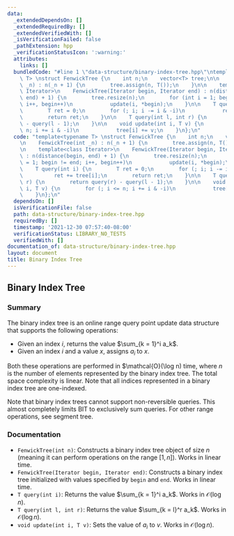 ```yaml
---
data:
  _extendedDependsOn: []
  _extendedRequiredBy: []
  _extendedVerifiedWith: []
  _isVerificationFailed: false
  _pathExtension: hpp
  _verificationStatusIcon: ':warning:'
  attributes:
    links: []
  bundledCode: "#line 1 \"data-structure/binary-index-tree.hpp\"\ntemplate<typename\
    \ T> \nstruct FenwickTree {\n    int n;\n    vector<T> tree;\n\n    FenwickTree(int\
    \ _n) : n(_n + 1) {\n        tree.assign(n, T());\n    }\n\n    template<class\
    \ Iterator>\n    FenwickTree(Iterator begin, Iterator end) : n(distance(begin,\
    \ end) + 1) {\n        tree.resize(n);\n        for (int i = 1; begin != end;\
    \ i++, begin++)\n            update(i, *begin);\n    }\n\n    T query(int i) {\n\
    \        T ret = 0;\n        for (; i; i -= i & -i)\n            ret += tree[i];\n\
    \        return ret;\n    }\n\n    T query(int l, int r) {\n        return query(r)\
    \ - query(l - 1);\n    }\n\n    void update(int i, T v) {\n        for (; i <=\
    \ n; i += i & -i)\n            tree[i] += v;\n    }\n};\n"
  code: "template<typename T> \nstruct FenwickTree {\n    int n;\n    vector<T> tree;\n\
    \n    FenwickTree(int _n) : n(_n + 1) {\n        tree.assign(n, T());\n    }\n\
    \n    template<class Iterator>\n    FenwickTree(Iterator begin, Iterator end)\
    \ : n(distance(begin, end) + 1) {\n        tree.resize(n);\n        for (int i\
    \ = 1; begin != end; i++, begin++)\n            update(i, *begin);\n    }\n\n\
    \    T query(int i) {\n        T ret = 0;\n        for (; i; i -= i & -i)\n  \
    \          ret += tree[i];\n        return ret;\n    }\n\n    T query(int l, int\
    \ r) {\n        return query(r) - query(l - 1);\n    }\n\n    void update(int\
    \ i, T v) {\n        for (; i <= n; i += i & -i)\n            tree[i] += v;\n\
    \    }\n};\n"
  dependsOn: []
  isVerificationFile: false
  path: data-structure/binary-index-tree.hpp
  requiredBy: []
  timestamp: '2021-12-30 07:57:40-08:00'
  verificationStatus: LIBRARY_NO_TESTS
  verifiedWith: []
documentation_of: data-structure/binary-index-tree.hpp
layout: document
title: Binary Index Tree
---
```


## Binary Index Tree

### Summary

The binary index tree is an online range query point update data structure that supports the following operations:
- Given an index $i$, returns the value $\sum_{k = 1}^i a_k$.
- Given an index $i$ and a value $x$, assigns $a_i$ to $x$.

Both these operations are performed in $\mathcal{O}(\log n) time, where $n$ is the number of elements represented by the binary index tree. The total space complexity is linear. Note that all indices represented in a binary index tree are one-indexed.

Note that binary index trees cannot support non-reversible queries. This almost completely limits BIT to exclusively sum queries. For other range operations, see segment tree.

### Documentation

- `FenwickTree(int n)`: Constructs a binary index tree object of size $n$ (meaning it can perform operations on the range $[1, n]$). Works in linear time.
- `FenwickTree(Iterator begin, Iterator end)`: Constructs a binary index tree initialized with values specified by $\texttt{begin}$ and $\texttt{end}$. Works in linear time. 
- `T query(int i)`: Returns the value $\sum_{k = 1}^i a_k$. Works in $\mathcal{O}(\log n)$.
- `T query(int l, int r)`: Returns the value $\sum_{k = l}^r a_k$. Works in $\mathcal{O}(\log n)$.
- `void update(int i, T v)`: Sets the value of $a_i$ to $v$. Works in $\mathcal{O}(\log n)$.
